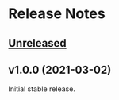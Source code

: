 # Release Notes

## [Unreleased](https://github.com/agungsugiarto/codeigniter4-authentication/compare/v1.0.0...1.x)

## v1.0.0 (2021-03-02)

Initial stable release.